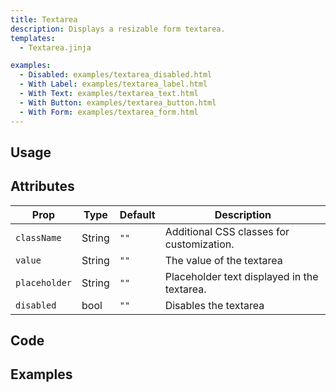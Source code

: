 ```yaml
---
title: Textarea
description: Displays a resizable form textarea.
templates:
  - Textarea.jinja

examples:
  - Disabled: examples/textarea_disabled.html 
  - With Label: examples/textarea_label.html 
  - With Text: examples/textarea_text.html 
  - With Button: examples/textarea_button.html 
  - With Form: examples/textarea_form.html 
---
```


<TabPreview component="TextArea" template="examples/textarea.html"/>

<Prose>

## Usage

</Prose>

<IncludeTemplate template="examples/textarea.html"/>

<Prose>

## Attributes

| Prop          | Type   | Default | Description                                 |
|---------------|--------|---------|---------------------------------------------|
| `className`   | String | `""`    | Additional CSS classes for customization.   |
| `value`       | String | `""`    | The value of the textarea                   |
| `placeholder` | String | `""`    | Placeholder text displayed in the textarea. |
| `disabled`    | bool   | `""`    | Disables the textarea                       |

## Code
</Prose>

<IncludeComponents :components="{{ metadata.templates }}" />

<Prose>

## Examples
</Prose>

<TabPreview component="Disabled" template="examples/textarea_disabled.html"/>
<TabPreview component="With Label" template="examples/textarea_label.html"/>
<TabPreview component="With Text" template="examples/textarea_text.html"/>
<TabPreview component="With Button" template="examples/textarea_button.html"/>
<TabPreview component="With Form" template="examples/textarea_form.html"/>

